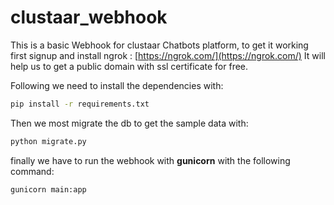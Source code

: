 # clustaar_webhook
This is a basic Webhook for clustaar Chatbots platform,
to get it working first signup and install ngrok : [https://ngrok.com/](https://ngrok.com/)
It will help us to get a public domain with ssl certificate for free.

Following we need to install the dependencies with:

```bash
pip install -r requirements.txt
```

Then we most migrate the db to get the sample data with:

```bash
python migrate.py
```

finally we have to run the webhook with **gunicorn** with the following command:

```bash
gunicorn main:app
```



